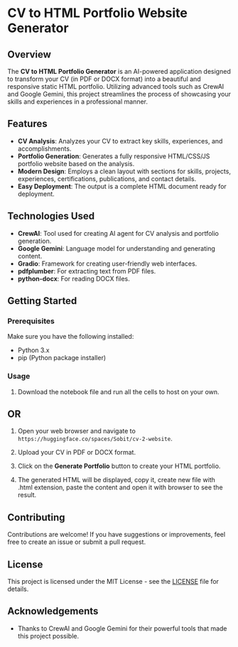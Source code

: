 
# CV to HTML Portfolio Website Generator

## Overview

The **CV to HTML Portfolio Generator** is an AI-powered application designed to transform your CV (in PDF or DOCX format) into a beautiful and responsive static HTML portfolio. Utilizing advanced tools such as CrewAI and Google Gemini, this project streamlines the process of showcasing your skills and experiences in a professional manner.

## Features

- **CV Analysis**: Analyzes your CV to extract key skills, experiences, and accomplishments.
- **Portfolio Generation**: Generates a fully responsive HTML/CSS/JS portfolio website based on the analysis.
- **Modern Design**: Employs a clean layout with sections for skills, projects, experiences, certifications, publications, and contact details.
- **Easy Deployment**: The output is a complete HTML document ready for deployment.

## Technologies Used

- **CrewAI**: Tool used for creating AI agent for CV analysis and portfolio generation.
- **Google Gemini**: Language model for understanding and generating content.
- **Gradio**: Framework for creating user-friendly web interfaces.
- **pdfplumber**: For extracting text from PDF files.
- **python-docx**: For reading DOCX files.

## Getting Started

### Prerequisites

Make sure you have the following installed:

- Python 3.x
- pip (Python package installer)


### Usage

1. Download the notebook file and run all the cells to host on your own.

## OR

1. Open your web browser and navigate to `https://huggingface.co/spaces/Sobit/cv-2-website`.

3. Upload your CV in PDF or DOCX format.

4. Click on the **Generate Portfolio** button to create your HTML portfolio.

5. The generated HTML will be displayed, copy it, create new file with .html extension, paste the content and open it with browser to see the result.

## Contributing

Contributions are welcome! If you have suggestions or improvements, feel free to create an issue or submit a pull request.

## License

This project is licensed under the MIT License - see the [LICENSE](LICENSE) file for details.

## Acknowledgements

- Thanks to CrewAI and Google Gemini for their powerful tools that made this project possible.
